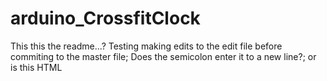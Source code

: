 # arduino_CrossfitClock
This this the readme...?
Testing making edits to the edit file before commiting to the master file; 
Does the semicolon enter it to a new line?; or is this HTML
